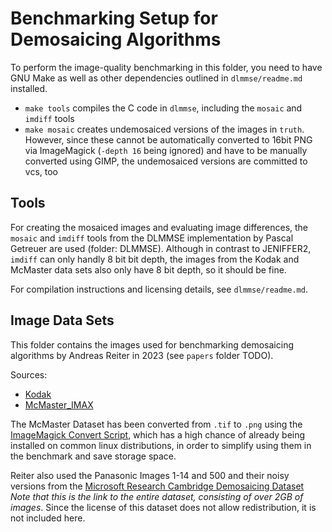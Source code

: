 # Benchmarking Setup for Demosaicing Algorithms

To perform the image-quality benchmarking in this folder, you need to have GNU Make 
as well as other dependencies outlined in `dlmmse/readme.md` installed.

- `make tools` compiles the C code in `dlmmse`, including the `mosaic` and `imdiff` tools
- `make mosaic` creates undemosaiced versions of the images in `truth`. However, since these cannot be automatically converted to 16bit PNG via ImageMagick (`-depth 16` being ignored) and have to be manually converted using GIMP, the undemosaiced versions are committed to vcs, too

## Tools

For creating the mosaiced images and evaluating image differences,
the `mosaic` and `imdiff` tools from the DLMMSE implementation by 
Pascal Getreuer are used (folder: DLMMSE). 
Although in contrast to JENIFFER2, `imdiff` can only handly 8 bit bit depth,
the images from the Kodak and McMaster data sets also only have 8 bit depth,
so it should be fine.

For compilation instructions and licensing details, see `dlmmse/readme.md`.

## Image Data Sets

This folder contains the images used for benchmarking demosaicing algorithms
by Andreas Reiter in 2023 (see `papers` folder TODO). 

Sources:

- [Kodak](https://r0k.us/graphics/kodak/index.html)
- [McMaster_IMAX](https://www4.comp.polyu.edu.hk/~cslzhang/CDM_Dataset.htm)

The McMaster Dataset has been converted from `.tif` to `.png` using the [ImageMagick Convert Script](https://www.imagemagick.org/script/convert.php),
which has a high chance of already being installed on common linux distributions,
in order to simplify using them in the benchmark and save storage space. 

Reiter also used the Panasonic Images 1-14 and 500 and their noisy versions
from the [Microsoft Research Cambridge Demosaicing Dataset](https://www.microsoft.com/en-us/download/details.aspx?id=52535) *Note that this is the link to the entire dataset, consisting of over 2GB of images*.
Since the license of this dataset does not allow redistribution, it is not included here.
